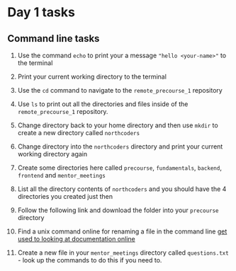 # Day 1 tasks

## Command line tasks

1. Use the command `echo` to print your a message `"hello <your-name>"` to the terminal

2. Print your current working directory to the terminal

3. Use the `cd` command to navigate to the `remote_precourse_1` repository

4. Use `ls` to print out all the directories and files inside of the `remote_precourse_1` repository.

5. Change directory back to your home directory and then use `mkdir` to create a new directory called `northcoders`

6. Change directory into the `northcoders` directory and print your current working directory again

7. Create some directories here called `precourse`, `fundamentals`, `backend`, `frontend` and `mentor_meetings`

8. List all the directory contents of `northcoders` and you should have the 4 directories you created just then

9. Follow the following link and download the folder into your `precourse` directory

10. Find a unix command online for renaming a file in the command line [get used to looking at documentation online](https://unixguide.readthedocs.io/en/latest/unixcheatsheet/)

11. Create a new file in your `mentor_meetings` directory called `questions.txt` - look up the commands to do this if you need to.
